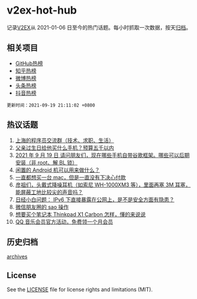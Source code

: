 # v2ex-hot-hub

 记录[V2EX](https://www.v2ex.com/)从 2021-01-06 日至今的热门话题。每小时抓取一次数据，按天[归档](archives)。
 
 ## 相关项目

- [GitHub热榜](https://github.com/snaildev/github-hot-hub)
- [知乎热榜](https://github.com/snaildev/zhihu-hot-hub)
- [微博热榜](https://github.com/snaildev/weibo-hot-hub)
- [头条热榜](https://github.com/snaildev/toutiao-hot-hub)
- [抖音热榜](https://github.com/snaildev/douyin-hot-hub)


 `更新时间：2021-09-19 21:11:02 +0800`

## 热议话题

1. [上海的程序员交流群（技术、求职、生活）](https://www.v2ex.com/t/802856)
1. [父亲过生日给他买什么手机？预算五千以内](https://www.v2ex.com/t/802881)
1. [2021 年 9 月 19 日 请问朋友们，现在哪些手机自带谷歌框架。哪些可以后期安装（非 root、解 BL 锁）](https://www.v2ex.com/t/802897)
1. [闲置的 Android 机可以用来做什么？](https://www.v2ex.com/t/802862)
1. [一直都想买一台 mac，但是一直没有下决心付款](https://www.v2ex.com/t/802858)
1. [彦祖们，头戴式降噪耳机（如索尼 WH-1000XM3 等），里面再塞 3M 耳塞，能屏蔽工地比较尖的声音吗？](https://www.v2ex.com/t/802922)
1. [日经小白问题： IPv6 下直接暴露在公网上，是不是安全方面有隐患？](https://www.v2ex.com/t/802867)
1. [微信朋友圈的 sao 操作](https://www.v2ex.com/t/802885)
1. [想要买个笔记本 Thinkpad X1 Carbon 怎样，懂的来说说](https://www.v2ex.com/t/802887)
1. [QQ 音乐会员官方活动，免费领一个月会员](https://www.v2ex.com/t/802913)

## 历史归档

[archives](archives)

## License

See the [LICENSE](LICENSE) file for license rights and limitations (MIT).

